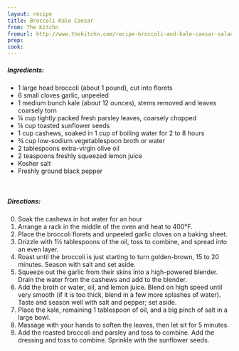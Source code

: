 ```yaml
---
layout: recipe
title: Broccoli Kale Caesar
from: The Kitchn
fromurl: http://www.thekitchn.com/recipe-broccoli-and-kale-caesar-salad-243326
prep: 
cook: 
---
```


##### Ingredients:

* 1 large head broccoli (about 1 pound), cut into florets
* 6 small cloves garlic, unpeeled
* 1 medium bunch kale (about 12 ounces), stems removed and leaves coarsely torn
* ¼ cup tightly packed fresh parsley leaves, coarsely chopped
* ¼ cup toasted sunflower seeds
* 1 cup cashews, soaked in 1 cup of boiling water for 2 to 8 hours
* ¾ cup low-sodium vegetablespoon broth or water
* 2 tablespoons extra-virgin olive oil
* 2 teaspoons freshly squeezed lemon juice
* Kosher salt
* Freshly ground black pepper 

<br>

##### Directions:

0. Soak the cashews in hot water for an hour
1. Arrange a rack in the middle of the oven and heat to 400°F.
2. Place the broccoli florets and unpeeled garlic cloves on a baking sheet. 
3. Drizzle with 1½ tablespoons of the oil, toss to combine, and spread into an even layer. 
4. Roast until the broccoli is just starting to turn golden-brown, 15 to 20 minutes. Season with salt and set aside.
5. Squeeze out the garlic from their skins into a high-powered blender. Drain the water from the cashews and add to the blender. 
6. Add the broth or water, oil, and lemon juice. Blend on high speed until very smooth (if it is too thick, blend in a few more splashes of water). Taste and season well with salt and pepper; set aside.
7. Place the kale, remaining 1 tablespoon of oil, and a big pinch of salt in a large bowl. 
8. Massage with your hands to soften the leaves, then let sit for 5 minutes. 
9. Add the roasted broccoli and parsley and toss to combine. Add the dressing and toss to combine. Sprinkle with the sunflower seeds. 
